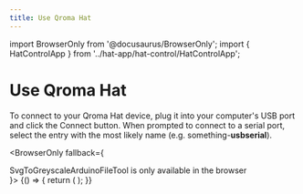 ```yaml
---
title: Use Qroma Hat
---
```


import BrowserOnly from '@docusaurus/BrowserOnly';
import { HatControlApp } from '../hat-app/hat-control/HatControlApp';

# Use Qroma Hat

To connect to your Qroma Hat device, plug it into your computer's USB port
  and click the Connect button. When prompted
to connect to a serial port, select the entry with the most likely name 
(e.g. something-<b>usbserial</b>).


<BrowserOnly fallback={<div>SvgToGreyscaleArduinoFileTool is only available in the browser</div>}>
  {() => {
    return (
      <HatControlApp 
        />
    );
  }}
</BrowserOnly>
